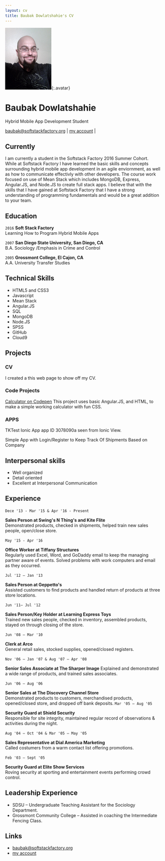 ```yaml
---
layout: cv
title: Baubak Dowlatshahie's CV
---
```


![Baubak](./media/21.png){:.avatar}

# Baubak Dowlatshahie
Hybrid Mobile App Development Student

<div id="webaddress">
<a href="mailto:">baubak@softstackfactory.org</a>
|
<i class="fa fa-github"></i> <a href="http://github.com/bdowlatshahiessf/"  target="_blank">my account</a>
|

</div>


## Currently

I am currently a student in the Softstack Factory 2016 Summer Cohort. While at Softstack Factory I have learned the basic skills and concepts surrounding hybrid mobile app development in an agile enviornment, as well as how to communicate effectivly with other developers. The course work focused on use of Mean Stack which includes MongoDB, Express, Angular.JS, and Node.JS to create full stack apps. I believe that with the skills that I have gained at Softstack Factory that I have a strong understanding of programming fundamentals and would be a great addition to your team.

## Education



`2016`
__Soft Stack Factory__  
Learning How to Program Hybrid Mobile Apps

`2007`
__San Diego State University, San Diego, CA__  
B.A. Sociology /Emphasis in Crime and Control   

`2005`
__Grossmont College, El Cajon, CA__                                
A.A. University Transfer Studies   



## Technical Skills




* HTML5 and CSS3
* Javascript
* Mean Stack
* Angular.JS
* SQL
* MongoDB
* Node.JS
* SPSS
* GitHub
* Cloud9

## Projects

### CV

I created a this web page to show off my CV.  

### Code Projects


<a href="http://codepen.io/Baubak/pen/JKNZqd"  target="_blank"> Calculator on Codepen</a> This project uses basic Angular.JS, and HTML, to make a simple working calculator with fun CSS.


### APPS

TKTest Ionic App app ID 3078090a seen from Ionic View. 

Simple App with Login/Register to Keep Track Of Shipments Based on Company


## Interpersonal skills
* Well organized
* Detail oriented 
* Excellent at Interpersonal Communication

## Experience


`Dece '13 - Mar '15 & Apr '16 - Present`



__Sales Person at Swing's N Thing's  and Kite Flite__                               	 
Demonstrated products, checked in shipments, helped train new sales people, open/close store.


`May '15 - Apr '16`
 
  
  
__Office Worker at Tiffany Structures__  
Regularly used Excel, Word, and GoDaddy email to keep the managing partner aware of events. 
Solved problems with work computers and email as they occurred.  

`Jul '12 – Jan '13`

  
  
__Sales Person at Geppetto's__                                           
Assisted customers to find products and handled return of products at three store locations.

 `Jun '11– Jul '12`

  
  
__Sales Person/Key Holder at Learning Express Toys__                                  
Trained new sales people, checked in inventory, assembled products, stayed on through closing of the store.

`Jun '08 – Mar '10` 

  
  
__Clerk at Arco__                                                 
General retail sales, stocked supplies, opened/closed registers.

`Nov '06 – Jan '07 & Aug '07 – Apr '08`

  
  
__Senior Sales Associate at The Sharper Image__ 
Explained and demonstrated a wide range of products, and trained sales associates.

`Jun '06 – Aug '06`

  
  
__Senior Sales at The Discovery Channel Store__                             
Demonstrated products to customers, merchandised products, opened/closed store, and dropped off bank deposits.
`Mar '05 – Aug '05`

  
  
__Security Guard at Shield Security__                                      
Responsible for site integrity, maintained regular record of observations & activities during the night.

`Aug '04 – Oct '04 & Mar '05 – May '05`

  
  
__Sales Representative at Dial America Marketing__     
Called costumers from a warm contact list offering promotions.

 `Feb '03 – Sept '05`

  
  
__Security Guard at Elite Show Services__                              
Roving security at sporting and entertainment events performing crowd control.



## Leadership Experience

* SDSU – Undergraduate Teaching Assistant for the Sociology Department.
* Grossmont Community College – Assisted in coaching the Intermediate Fencing Class.

## Links


* <i class="fa fa-envelope"></i> <a href="mailto:">baubak@softstackfactory.org</a><br />
* <i class="fa fa-github"></i> <a href="http://github.com/bdowlatshahiessf/"  target="_blank">my account</a><br />
